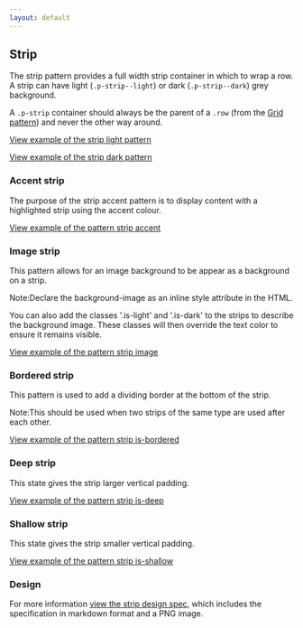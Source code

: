 ```yaml
---
layout: default
---
```


## Strip

The strip pattern provides a full width strip container in which to wrap a row. A strip can have light (`.p-strip--light`) or dark (`.p-strip--dark`) grey background.

A `.p-strip` container should always be the parent of a `.row` (from the [Grid pattern](/en/patterns/grid/)) and never the other way around.

<a href="/examples/patterns/strips/strips-light/"
    class="js-example">
View example of the strip light pattern
</a>

<a href="/examples/patterns/strips/strips-dark/"
    class="js-example">
View example of the strip dark pattern
</a>

### Accent strip

The purpose of the strip accent pattern is to display content with a
highlighted strip using the accent colour.

<a href="/examples/patterns/strips/accent/"
  class="js-example">
View example of the pattern strip accent
</a>

### Image strip

This pattern allows for an image background to be appear as a background on a strip.

<div class="p-notification--information">
  <p class="p-notification__response">
    <span class="p-notification__status">Note:</span>Declare the background-image as an inline style attribute in the HTML.
  </p>
</div>

You can also add the classes '.is-light' and '.is-dark' to the strips to describe the background image.
These classes will then override the text color to ensure it remains visible.

<a href="/examples/patterns/strips/image/"
  class="js-example">
View example of the pattern strip image
</a>

### Bordered strip

This pattern is used to add a dividing border at the bottom of the strip.

<div class="p-notification--information">
  <p class="p-notification__response">
    <span class="p-notification__status">Note:</span>This should be used when two strips of the same type are used after each other.
  </p>
</div>

<a href="/examples/patterns/strips/is-bordered/"
  class="js-example">
View example of the pattern strip is-bordered
</a>

### Deep strip

This state gives the strip larger vertical padding.

<a href="/examples/patterns/strips/deep/"
  class="js-example">
View example of the pattern strip is-deep
</a>

### Shallow strip

This state gives the strip smaller vertical padding.

<a href="/examples/patterns/strips/shallow/"
  class="js-example">
View example of the pattern strip is-shallow
</a>

### Design

For more information [view the strip design spec](https://github.com/ubuntudesign/vanilla-design/tree/master/Strip), which includes the specification in markdown format and a PNG image.
